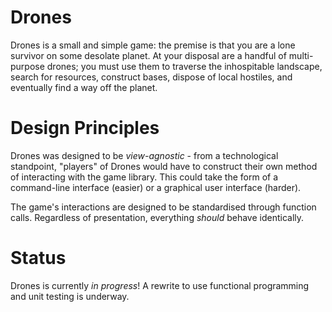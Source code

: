 # Drones

Drones is a small and simple game: the premise is that you are a lone survivor on some desolate planet. At your disposal are a handful of multi-purpose drones; you must use them to traverse the inhospitable landscape, search for resources, construct bases, dispose of local hostiles, and eventually find a way off the planet.

# Design Principles

Drones was designed to be _view-agnostic_ - from a technological standpoint, "players" of Drones would have to construct their own method of interacting with the game library. This could take the form of a command-line interface (easier) or a graphical user interface (harder). 

The game's interactions are designed to be standardised through function calls. Regardless of presentation, everything _should_ behave identically.

# Status

Drones is currently _in progress_! A rewrite to use functional programming and unit testing is underway.